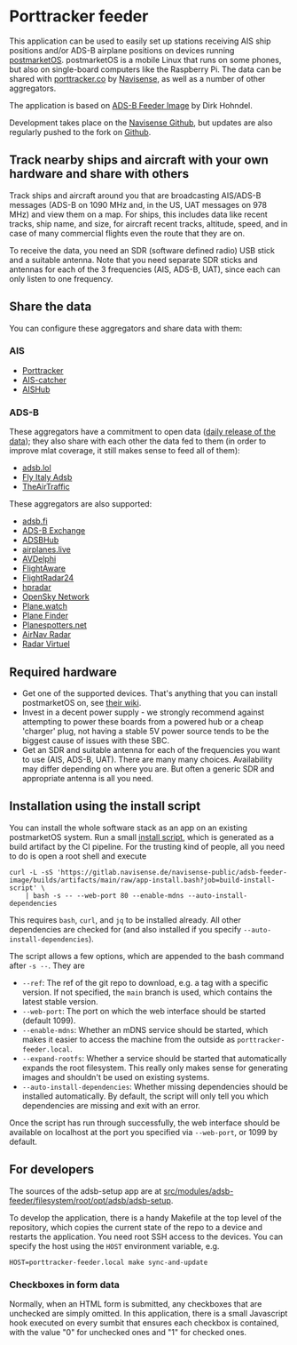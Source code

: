 # Porttracker feeder

This application can be used to easily set up stations receiving AIS ship
positions and/or ADS-B airplane positions on devices running
[postmarketOS](https://postmarketos.org). postmarketOS is a mobile Linux that
runs on some phones, but also on single-board computers like the Raspberry Pi.
The data can be shared with [porttracker.co](https://porttracker.co) by
[Navisense](https://navisense.de), as well as a number of other aggregators.

The application is based on [ADS-B Feeder Image](https://adsb.im) by Dirk
Hohndel.

Development takes place on the [Navisense
Github](https://gitlab.navisense.de/navisense-public/adsb-feeder-image/), but
updates are also regularly pushed to the fork on
[Github](https://github.com/Navisense/adsb-feeder-image).

## Track nearby ships and aircraft with your own hardware and share with others

Track ships and aircraft around you that are broadcasting AIS/ADS-B messages
(ADS-B on 1090 MHz and, in the US, UAT messages on 978 MHz) and view them on
a map. For ships, this includes data like recent tracks, ship name, and size,
for aircraft recent tracks, altitude, speed, and in case of many commercial
flights even the route that they are on.

To receive the data, you need an SDR (software defined radio) USB stick and a
suitable antenna. Note that you need separate SDR sticks and antennas for each
of the 3 frequencies (AIS, ADS-B, UAT), since each can only listen to one
frequency.

## Share the data

You can configure these aggregators and share data with them:

### AIS

- [Porttracker](https://porttracker.co)
- [AIS-catcher](https://www.aiscatcher.org)
- [AISHub](https://www.aishub.net)

### ADS-B

These aggregators have a commitment to open data ([daily release of the
data](https://github.com/adsblol/globe_history)); they also share with each
other the data fed to them (in order to improve mlat coverage, it still makes
sense to feed all of them):
- [adsb.lol](https://adsb.lol)
- [Fly Italy Adsb](https://flyitalyadsb.com)
- [TheAirTraffic](http://theairtraffic.com)

These aggregators are also supported:
- [adsb.fi](https://adsb.fi)
- [ADS-B Exchange](https://adsbexchange.com)
- [ADSBHub](https://adsbhub.org)
- [airplanes.live](https://airplanes.live)
- [AVDelphi](https://www.avdelphi.com)
- [FlightAware](https://flightaware.com)
- [FlightRadar24](https://www.flightradar24.com)
- [hpradar](https://skylink.hpradar.com/)
- [OpenSky Network](https://opensky-network.org)
- [Plane.watch](https://plane.watch)
- [Plane Finder](https://planefinder.net)
- [Planespotters.net](http://planespotters.net)
- [AirNav Radar](https://www.airnavradar.com)
- [Radar Virtuel](https://www.radarvirtuel.com)

## Required hardware

- Get one of the supported devices. That's anything that you can install
  postmarketOS on, see [their wiki](https://wiki.postmarketos.org/wiki/Devices).
- Invest in a decent power supply - we strongly recommend against attempting to
  power these boards from a powered hub or a cheap 'charger' plug, not having a
  stable 5V power source tends to be the biggest cause of issues with these SBC.
- Get an SDR and suitable antenna for each of the frequencies you want to use
  (AIS, ADS-B, UAT). There are many many choices. Availability may differ
  depending on where you are. But often a generic SDR and appropriate antenna is
  all you need.

## Installation using the install script

You can install the whole software stack as an app on an existing postmarketOS
system. Run a small [install
script](https://gitlab.navisense.de/navisense-public/adsb-feeder-image/builds/artifacts/main/raw/app-install.bash?job=build-install-script),
which is generated as a build artifact by the CI pipeline. For the trusting kind
of people, all you need to do is open a root shell and execute

```
curl -L -sS 'https://gitlab.navisense.de/navisense-public/adsb-feeder-image/builds/artifacts/main/raw/app-install.bash?job=build-install-script' \
    | bash -s -- --web-port 80 --enable-mdns --auto-install-dependencies
```

This requires `bash`, `curl`, and `jq` to be installed already. All other
dependencies are checked for (and also installed if you specify
`--auto-install-dependencies`).

The script allows a few options, which are appended to the bash command after
`-s --`. They are

- `--ref`: The ref of the git repo to download, e.g. a tag with a specific
  version. If not specified, the `main` branch is used, which contains the
  latest stable version.
- `--web-port`: The port on which the web interface should be started (default
  1099).
- `--enable-mdns`: Whether an mDNS service should be started, which makes it
  easier to access the machine from the outside as `porttracker-feeder.local`.
- `--expand-rootfs`: Whether a service should be started that automatically
  expands the root filesystem. This really only makes sense for generating
  images and shouldn't be used on existing systems.
- `--auto-install-dependencies`: Whether missing dependencies should be
  installed automatically. By default, the script will only tell you which
  dependencies are missing and exit with an error.

Once the script has run through successfully, the web interface should be
available on localhost at the port you specified via `--web-port`, or 1099 by
default.


## For developers

The sources of the adsb-setup app are at
[src/modules/adsb-feeder/filesystem/root/opt/adsb/adsb-setup](src/modules/adsb-feeder/filesystem/root/opt/adsb/adsb-setup).

To develop the application, there is a handy Makefile at the top level of the
repository, which copies the current state of the repo to a device and restarts
the application. You need root SSH access to the devices. You can specify the
host using the `HOST` environment variable, e.g.

```
HOST=porttracker-feeder.local make sync-and-update
```

### Checkboxes in form data

Normally, when an HTML form is submitted, any checkboxes that are unchecked are
simply omitted. In this application, there is a small Javascript hook executed
on every sumbit that ensures each checkbox is contained, with the value "0" for
unchecked ones and "1" for checked ones.
